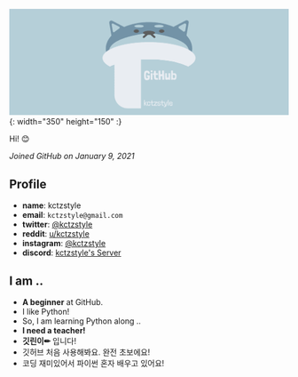 ![Banner](images/Banner.png){: width="350" height="150" :}



Hi! 😊



_Joined GitHub on January 9, 2021_



## Profile
- **name**: kctzstyle
- **email**: `kctzstyle@gmail.com`
- **twitter**: [@kctzstyle](https://twitter.com/kctzstyle)
- **reddit**: [u/kctzstyle](https://www.reddit.com/user/kctzstyle)
- **instagram**: [@kctzstyle](https://www.instagram.com/kctzstyle)
- **discord**: [kctzstyle's Server](https://discord.gg/dfuEKfh9hS)

## I am ..
- **A beginner** at GitHub.
- I like Python!
- So, I am learning Python along ..
- **I need a teacher!**
- **깃린이✏** 입니다!
- 깃허브 처음 사용해봐요. 완전 초보에요!
- 코딩 재미있어서 파이썬 혼자 배우고 있어요!
